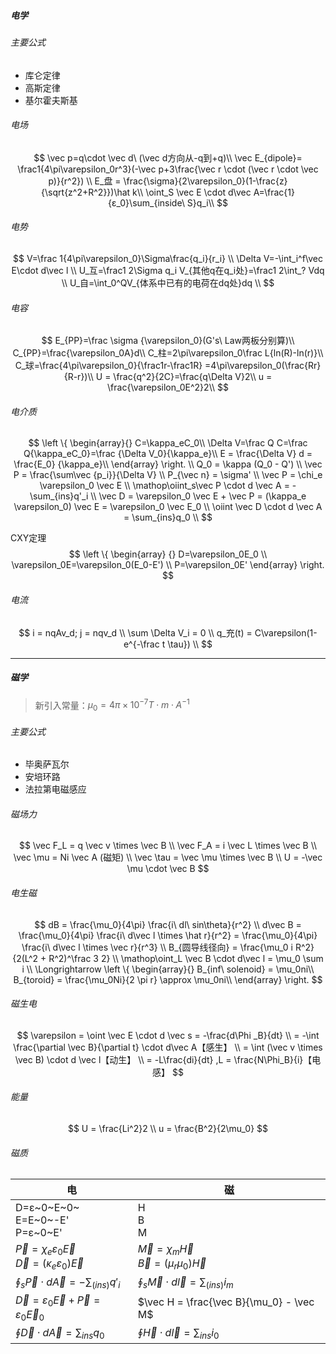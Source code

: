##### 电学

###### 主要公式

* 库仑定律
* 高斯定律
* 基尔霍夫斯基

###### 电场

$$
\vec p=q\cdot \vec d\ (\vec d方向从-q到+q)\\
\vec E_{dipole}= \frac1{4\pi\varepsilon_0r^3}(-\vec p+3\frac{\vec r \cdot (\vec r \cdot \vec p)}{r^2})
\\
E_盘 = \frac{\sigma}{2\varepsilon_0}(1-\frac{z}{\sqrt{z^2+R^2}})\hat k\\
\oint_S \vec E \cdot d\vec A=\frac{1}{ε_0}\sum_{inside\ S}q_i\\
$$
###### 电势

$$
V=\frac 1{4\pi\varepsilon_0}\Sigma\frac{q_i}{r_i}
\\
\Delta V=-\int_i^f\vec E\cdot d\vec l
\\
U_互=\frac1 2\Sigma q_i V_{其他q在q_i处}=\frac1 2\int_? Vdq
\\
U_自=\int_0^QV_{体系中已有的电荷在dq处}dq
\\
$$
###### 电容

$$
E_{PP}=\frac \sigma {\varepsilon_0}(G's\ Law两板分别算)\\
C_{PP}=\frac{\varepsilon_0A}d\\
C_柱=2\pi\varepsilon_0\frac L{ln(R)-ln(r)}\\
C_球=\frac{4\pi\varepsilon_0}{\frac1r-\frac1R}
=4\pi\varepsilon_0(\frac{Rr}{R-r})\\
U = \frac{q^2}{2C}=\frac{q\Delta V}2\\
u = \frac{\varepsilon_0E^2}2\\
$$

###### 电介质

$$
\left \{ \begin{array}{}
	C=\kappa_eC_0\\
	\Delta V=\frac Q C=\frac Q{\kappa_eC_0}=\frac {\Delta V_0}{\kappa_e}\\
	E = \frac{\Delta V} d = \frac{E_0} {\kappa_e}\\
\end{array} \right.
\\
Q_0 = \kappa (Q_0 - Q')
\\
\vec P = \frac{\sum\vec {p_i}}{\Delta V}
\\
P_{\vec n} = \sigma'
\\
\vec P = \chi_e \varepsilon_0 \vec E
\\
\mathop\oiint_s\vec P \cdot d \vec A = - \sum_{ins}q'_i
\\
\vec D = \varepsilon_0 \vec E + \vec P = (\kappa_e \varepsilon_0) \vec E = \varepsilon_0 \vec E_0
\\
\oiint \vec D \cdot d \vec A = \sum_{ins}q_0
\\
$$

CXY定理
$$
\left \{ \begin{array} {}
	D=\varepsilon_0E_0
	\\
	\varepsilon_0E=\varepsilon_0(E_0-E') 
	\\
	P=\varepsilon_0E'
\end{array} \right.
$$


###### 电流

$$
i = nqAv_d; j = nqv_d
\\
\sum \Delta V_i = 0
\\
q_充(t) = C\varepsilon(1-e^{-\frac t \tau})
\\
$$

---

##### 磁学

> 新引入常量：$\mu_0 = 4\pi \times 10^{-7} T \cdot m \cdot A^{-1}$

###### 主要公式

* 毕奥萨瓦尔
* 安培环路
* 法拉第电磁感应

###### 磁场力

$$
\vec F_L = q \vec v \times \vec B
\\
\vec F_A = i \vec L \times \vec B
\\
\vec \mu = Ni \vec A (磁矩)
\\
\vec \tau = \vec \mu \times \vec B
\\
U = -\vec \mu \cdot \vec B
$$

###### 电生磁

$$
dB = \frac{\mu_0}{4\pi} \frac{i\ dl\ sin\theta}{r^2}
\\
d\vec B = \frac{\mu_0}{4\pi} \frac{i\ d\vec l \times \hat r}{r^2}
= \frac{\mu_0}{4\pi} \frac{i\ d\vec l \times \vec r}{r^3}
\\
B_{圆导线径向} = \frac{\mu_0 i R^2}{2(L^2 + R^2)^\frac 3 2}
\\
\mathop\oint_L \vec B \cdot d\vec l = \mu_0 \sum i
\\
\Longrightarrow 
\left \{ \begin{array}{}
	B_{inf\ solenoid} = \mu_0ni\\
	B_{toroid} = \frac{\mu_0Ni}{2 \pi r} \approx \mu_0ni\\
\end{array} \right.
$$

###### 磁生电

$$
\varepsilon = \oint \vec E \cdot d \vec s = -\frac{d\Phi _B}{dt}
\\
= -\int \frac{\partial \vec B}{\partial t} \cdot d\vec A【感生】
\\
= \int (\vec v \times \vec B) \cdot d \vec l【动生】
\\
= -L\frac{di}{dt}
,L = \frac{N\Phi_B}{i}【电感】
$$

###### 能量

$$
U = \frac{Li^2}2
\\
u = \frac{B^2}{2\mu_0}
$$

###### 磁质

| 电                                                           | 磁                                                           |
| ------------------------------------------------------------ | ------------------------------------------------------------ |
| D=ε~0~E~0~ <br />E=E~0~-E' <br />P=ε~0~E'                    | H <br />B <br />M                                            |
| $\vec P = \chi_e \varepsilon_0 \vec E$<br />$\vec D = (\kappa_e \varepsilon_0) \vec E$ | $\vec M = \chi_m \vec H$<br />$\vec B = (\mu_r\mu_0) \vec H$ |
| $\mathop\oint_s\vec P \cdot d \vec A = - \sum_{(ins)}q'_i$   | $\mathop\oint_s\vec M \cdot d \vec l = \sum_{(ins)}i_m$      |
| $\vec D = \varepsilon_0 \vec E + \vec P= \varepsilon_0 \vec E_0$ | $\vec H = \frac{\vec B}{\mu_0} - \vec M$                     |
| $\oint \vec D \cdot d \vec A = \sum_{ins}q_0$                | $\oint \vec H \cdot d \vec l = \sum_{ins}i_0$                |

